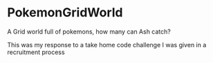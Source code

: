 # PokemonGridWorld
A Grid world full of pokemons, how many can Ash catch?

This was my response to a take home code challenge I was given in a recruitment process
